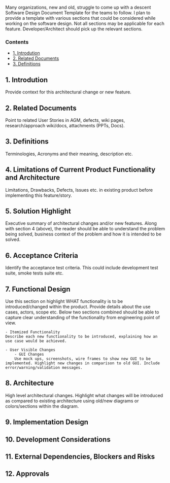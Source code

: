 Many organizations, new and old, struggle to come up with a descent Software Design Document Template for the teams to follow. I plan to provide a template with various sections that could be considered while working on the software design. Not all sections may be applicable for each feature. Developer/Architect should pick up the relevant sections.

### Contents

* [1. Introdution](#introduction)
* [2. Related Documents](#related-documents)
* [3. Definitions](#definitions)

## 1. Introdution
Provide context for this architectural change or new feature.

## 2. Related Documents
Point to related User Stories in AGM, defects, wiki pages, research/approach wiki/docs, attachments (PPTs, Docs).

## 3. Definitions
Terminologies, Acronyms and their meaning, description etc.

## 4. Limitations of Current Product Functionality and Architecture
Limitations, Drawbacks, Defects, Issues etc. in existing product before implementing this feature/story.

## 5. Solution Highlight
Executive summary of architectural changes and/or new features. Along with section 4 (above), the reader should be able to understand the problem being solved, business context of the problem and how it is intended to be solved.

## 6. Acceptance Criteria
Identify the acceptance test criteria. This could include development test suite, smoke tests suite etc.

## 7. Functional Design
Use this section on highlight WHAT functionality is to be introduced/changed within the product. Provide details about the use cases, actors, scope etc. Below two sections combined should be able to capture clear understanding of the functionality from engineering point of view.

	- Itemized Functionality
	Describe each new functionality to be introduced, explaining how an use case would be achieved.

	- User Visible Changes
		- GUI Changes
		Use mock ups, screenshots, wire frames to show new GUI to be implemented. Highlight new changes in comparison to old GUI. Include error/warning/validation messages.

## 8. Architecture
High level architectural changes. Highlight what changes will be introduced as compared to existing architecture using old/new diagrams or colors/sections within the diagram.

## 9. Implementation Design

## 10. Development Considerations

## 11. External Dependencies, Blockers and Risks

## 12. Approvals